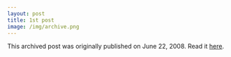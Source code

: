 ```yaml
---
layout: post
title: 1st post
image: /img/archive.png
---
```

This archived post was originally published on June 22, 2008. Read it [here](/alex.ciobanu.org/index42dc.html).
